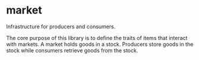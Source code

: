 # market

Infrastructure for producers and consumers.

The core purpose of this library is to define the traits of items that interact with markets. A market holds goods in a stock. Producers store goods in the stock while consumers retrieve goods from the stock.
